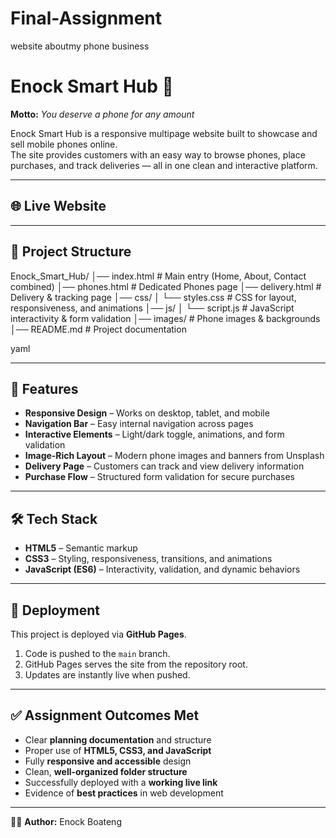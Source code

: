 # Final-Assignment
website aboutmy phone business
# Enock Smart Hub 📱
**Motto:** *You deserve a phone for any amount*  

Enock Smart Hub is a responsive multipage website built to showcase and sell mobile phones online.  
The site provides customers with an easy way to browse phones, place purchases, and track deliveries — all in one clean and interactive platform.  

---

## 🌐 Live Website
 

---

## 📑 Project Structure
Enock_Smart_Hub/
│── index.html # Main entry (Home, About, Contact combined)
│── phones.html # Dedicated Phones page
│── delivery.html # Delivery & tracking page
│── css/
│ └── styles.css # CSS for layout, responsiveness, and animations
│── js/
│ └── script.js # JavaScript interactivity & form validation
│── images/ # Phone images & backgrounds
│── README.md # Project documentation

yaml

---

## 🎯 Features
- **Responsive Design** – Works on desktop, tablet, and mobile  
- **Navigation Bar** – Easy internal navigation across pages  
- **Interactive Elements** – Light/dark toggle, animations, and form validation  
- **Image-Rich Layout** – Modern phone images and banners from Unsplash  
- **Delivery Page** – Customers can track and view delivery information  
- **Purchase Flow** – Structured form validation for secure purchases  

---

## 🛠️ Tech Stack
- **HTML5** – Semantic markup  
- **CSS3** – Styling, responsiveness, transitions, and animations  
- **JavaScript (ES6)** – Interactivity, validation, and dynamic behaviors  

---

## 🚀 Deployment
This project is deployed via **GitHub Pages**.  
1. Code is pushed to the `main` branch.  
2. GitHub Pages serves the site from the repository root.  
3. Updates are instantly live when pushed.  

---

## ✅ Assignment Outcomes Met
- Clear **planning documentation** and structure  
- Proper use of **HTML5, CSS3, and JavaScript**  
- Fully **responsive and accessible** design  
- Clean, **well-organized folder structure**  
- Successfully deployed with a **working live link**  
- Evidence of **best practices** in web development   

---

👨‍💻 **Author:** Enock Boateng  
